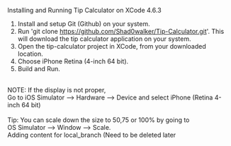 Installing and Running Tip Calculator on XCode 4.6.3

1) Install and setup Git (Github) on your system.<br/>
2) Run 'git clone https://github.com/Shad0walker/Tip-Calculator.git'. This will download the tip calculator application on your system.<br/>
3) Open the tip-calculator project in XCode, from your downloaded location.<br/>
4) Choose iPhone Retina (4-inch 64 bit).<br/>
5) Build and Run.<br/>
<br/>
NOTE: If the display is not proper, <br/>
Go to iOS Simulator --> Hardware --> Device and select iPhone (Retina 4-inch 64 bit)<br/>
<br/>
Tip: You can scale down the size to 50,75 or 100% by going to <br/>
OS Simulator --> Window --> Scale.<br/>
Adding content for local_branch (Need to be deleted later <br/>
<br/>
